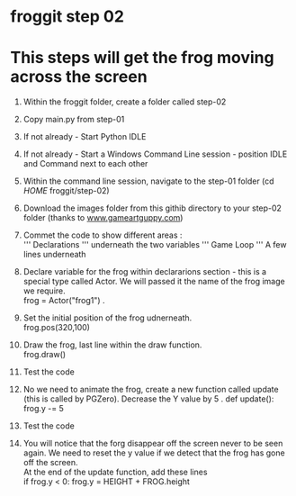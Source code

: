 # froggit step 02

# This steps will get the frog moving across the screen

1. Within the froggit folder, create a folder called step-02
2. Copy main.py from step-01
3. If not already - Start Python IDLE
4. If not already - Start a Windows Command Line session - position IDLE and Command next to each other
5. Within the command line session, navigate to the step-01 folder (cd  _HOME_ froggit/step-02)
6. Download the images folder from this githib directory to your step-02 folder (thanks to www.gameartguppy.com)
7. Commet the code to show different areas :  
''' Declarations '''    underneath the two variables
''' Game Loop '''   A few lines underneath

8. Declare variable for the frog within declararions section - this is a special type called Actor. We will passed it the name of the frog image we require.  
frog = Actor("frog1") . 
9. Set the initial position of the frog udnerneath.   
frog.pos(320,100)
10. Draw the frog, last line within the draw function.  
frog.draw() 
11. Test the code
12. No we need to animate the frog, create a new function called update (this is called by PGZero). Decrease the Y value by 5 . 
def update():  
    frog.y -= 5
13. Test the code
14. You will notice that the forg disappear off the screen never to be seen again. We need to reset the y value if we detect that the frog has gone off the screen.  
At the end of the update function, add these lines  
if frog.y < 0:
    frog.y = HEIGHT + FROG.height









